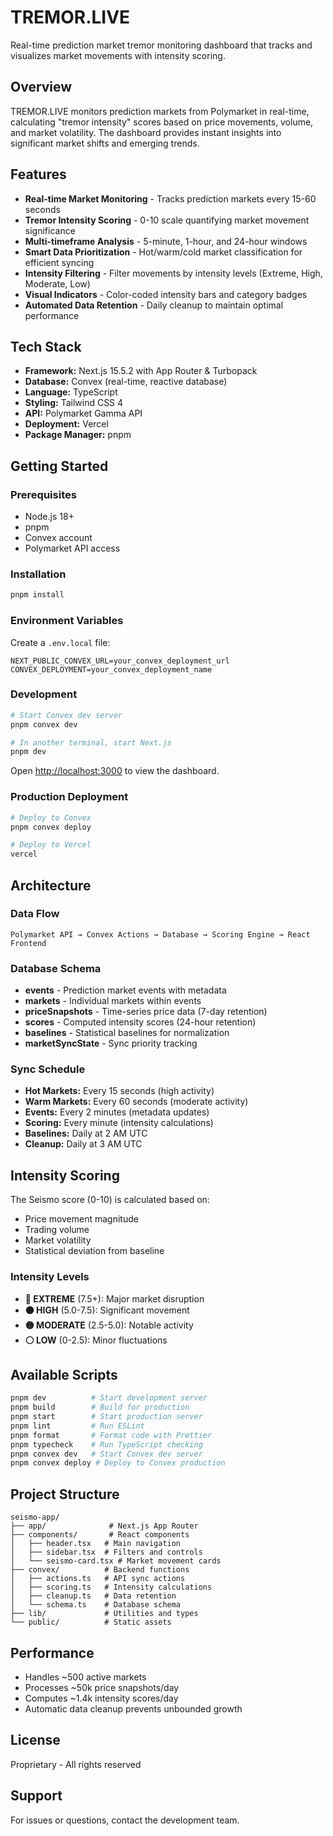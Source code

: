# TREMOR.LIVE

Real-time prediction market tremor monitoring dashboard that tracks and visualizes market movements with intensity scoring.

## Overview

TREMOR.LIVE monitors prediction markets from Polymarket in real-time, calculating "tremor intensity" scores based on price movements, volume, and market volatility. The dashboard provides instant insights into significant market shifts and emerging trends.

## Features

- **Real-time Market Monitoring** - Tracks prediction markets every 15-60 seconds
- **Tremor Intensity Scoring** - 0-10 scale quantifying market movement significance
- **Multi-timeframe Analysis** - 5-minute, 1-hour, and 24-hour windows
- **Smart Data Prioritization** - Hot/warm/cold market classification for efficient syncing
- **Intensity Filtering** - Filter movements by intensity levels (Extreme, High, Moderate, Low)
- **Visual Indicators** - Color-coded intensity bars and category badges
- **Automated Data Retention** - Daily cleanup to maintain optimal performance

## Tech Stack

- **Framework:** Next.js 15.5.2 with App Router & Turbopack
- **Database:** Convex (real-time, reactive database)
- **Language:** TypeScript
- **Styling:** Tailwind CSS 4
- **API:** Polymarket Gamma API
- **Deployment:** Vercel
- **Package Manager:** pnpm

## Getting Started

### Prerequisites

- Node.js 18+
- pnpm
- Convex account
- Polymarket API access

### Installation

```bash
pnpm install
```

### Environment Variables

Create a `.env.local` file:

```env
NEXT_PUBLIC_CONVEX_URL=your_convex_deployment_url
CONVEX_DEPLOYMENT=your_convex_deployment_name
```

### Development

```bash
# Start Convex dev server
pnpm convex dev

# In another terminal, start Next.js
pnpm dev
```

Open [http://localhost:3000](http://localhost:3000) to view the dashboard.

### Production Deployment

```bash
# Deploy to Convex
pnpm convex deploy

# Deploy to Vercel
vercel
```

## Architecture

### Data Flow

```
Polymarket API → Convex Actions → Database → Scoring Engine → React Frontend
```

### Database Schema

- **events** - Prediction market events with metadata
- **markets** - Individual markets within events
- **priceSnapshots** - Time-series price data (7-day retention)
- **scores** - Computed intensity scores (24-hour retention)
- **baselines** - Statistical baselines for normalization
- **marketSyncState** - Sync priority tracking

### Sync Schedule

- **Hot Markets:** Every 15 seconds (high activity)
- **Warm Markets:** Every 60 seconds (moderate activity)
- **Events:** Every 2 minutes (metadata updates)
- **Scoring:** Every minute (intensity calculations)
- **Baselines:** Daily at 2 AM UTC
- **Cleanup:** Daily at 3 AM UTC

## Intensity Scoring

The Seismo score (0-10) is calculated based on:
- Price movement magnitude
- Trading volume
- Market volatility
- Statistical deviation from baseline

### Intensity Levels

- **🔴 EXTREME** (7.5+): Major market disruption
- **🟠 HIGH** (5.0-7.5): Significant movement
- **🟡 MODERATE** (2.5-5.0): Notable activity
- **⚪ LOW** (0-2.5): Minor fluctuations

## Available Scripts

```bash
pnpm dev          # Start development server
pnpm build        # Build for production
pnpm start        # Start production server
pnpm lint         # Run ESLint
pnpm format       # Format code with Prettier
pnpm typecheck    # Run TypeScript checking
pnpm convex dev   # Start Convex dev server
pnpm convex deploy # Deploy to Convex production
```

## Project Structure

```
seismo-app/
├── app/              # Next.js App Router
├── components/       # React components
│   ├── header.tsx   # Main navigation
│   ├── sidebar.tsx  # Filters and controls
│   └── seismo-card.tsx # Market movement cards
├── convex/          # Backend functions
│   ├── actions.ts   # API sync actions
│   ├── scoring.ts   # Intensity calculations
│   ├── cleanup.ts   # Data retention
│   └── schema.ts    # Database schema
├── lib/             # Utilities and types
└── public/          # Static assets
```

## Performance

- Handles ~500 active markets
- Processes ~50k price snapshots/day
- Computes ~1.4k intensity scores/day
- Automatic data cleanup prevents unbounded growth

## License

Proprietary - All rights reserved

## Support

For issues or questions, contact the development team.